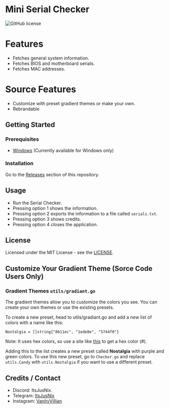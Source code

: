 # Mini Serial Checker

![GitHub license](https://img.shields.io/badge/license-MIT-blue.svg)

# Features

- Fetches general system information.
- Fetches BIOS and motherboard serials.
- Fetches MAC addresses.

# Source Features

- Customize with preset gradient themes or make your own.
- Rebrandable

## Getting Started

### Prerequisites

- [Windows](https://www.microsoft.com/en-us/windows) (Currently available for Windows only)

### Installation

Go to the [Releases](https://github.com/ItsEcstasy/SerialChecker/releases) section of this repository.

## Usage

- Run the Serial Checker.
- Pressing option 1 shows the information.
- Pressing option 2 exports the information to a file called `serials.txt`.
- Pressing option 3 shows credits.
- Pressing option 4 closes the application.

## License

Licensed under the MIT License - see the [LICENSE](LICENSE).

## Customize Your Gradient Theme (Sorce Code Users Only)

### Gradient Themes `utils/gradiant.go`
The gradient themes allow you to customize the colors you see. You can create your own themes or use the existing presets.

To create a new preset, head to utils/gradiant.go and add a new list of colors with a name like this:

    Nostalgia = []string{"8611ec", "1ede8e", "5744f0"}

Note: It uses hex colors, so use a site like [this](https://htmlcolorcodes.com/color-picker/) to get a hex color (#).

Adding this to the list creates a new preset called **Nostalgia** with purple and green colors. To use this new preset, go to `Checker.go` and replace `utils.Candy` with `utils.Nostalgia` if you want to use a different preset.

## Credits / Contact

  - Discord: ItsJusNix.
  - Telegram: [ItsJusNix](https://t.me/ItsJusNix)
  - Instagram: [VanityVillian](https://instagram.com/capalot.ecstasy)
